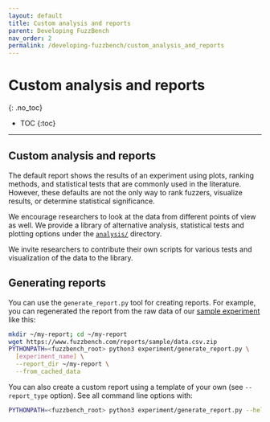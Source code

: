 ```yaml
---
layout: default
title: Custom analysis and reports
parent: Developing FuzzBench
nav_order: 2
permalink: /developing-fuzzbench/custom_analysis_and_reports
---
```


# Custom analysis and reports
{: .no_toc}

- TOC
{:toc}

---

## Custom analysis and reports

The default report shows the results of an experiment using plots, ranking
methods, and statistical tests that are commonly used in the literature.
However, these defaults are not the only way to rank fuzzers, visualize results,
or determine statistical significance.

We encourage researchers to look at the data from different points of view as
well. We provide a library of alternative analysis, statistical tests and
plotting options under the
[`analysis/`](https://github.com/google/fuzzbench/tree/master/analysis)
directory.

We invite researchers to contribute their own scripts for various tests and
visualization of the data to the library.

## Generating reports

You can use the `generate_report.py` tool for creating reports. For example, you
can regenerated the report from the raw data of our [sample
experiment](https://www.fuzzbench.com/reports/sample/index.html) like this:

```bash
mkdir ~/my-report; cd ~/my-report
wget https://www.fuzzbench.com/reports/sample/data.csv.zip
PYTHONPATH=<fuzzbench_root> python3 experiment/generate_report.py \
  [experiment_name] \
  --report_dir ~/my-report \
  --from_cached_data
```

You can also create a custom report using a template of your own (see
`--report_type` option). See all command line options with:

```bash
PYTHONPATH=<fuzzbench_root> python3 experiment/generate_report.py --help
```
